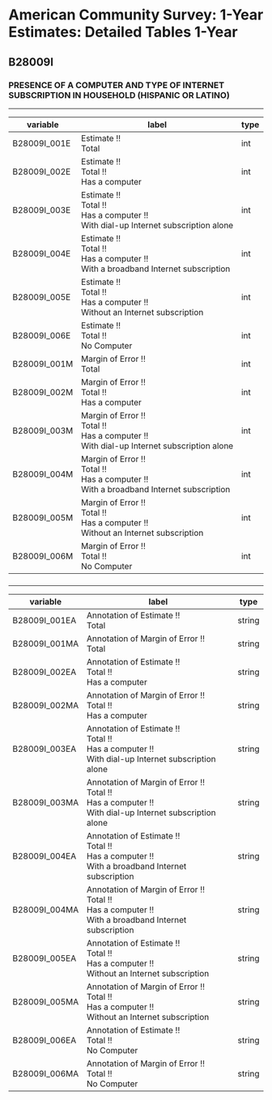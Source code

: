 # American Community Survey: 1-Year Estimates: Detailed Tables 1-Year

## B28009I

### PRESENCE OF A COMPUTER AND TYPE OF INTERNET SUBSCRIPTION IN HOUSEHOLD (HISPANIC OR LATINO)

___

| variable | label | type |
| ----- | ----- | ----- |
| B28009I_001E | Estimate !!<br>Total | int |
| B28009I_002E | Estimate !!<br>Total !!<br>Has a computer | int |
| B28009I_003E | Estimate !!<br>Total !!<br>Has a computer !!<br>With dial-up Internet subscription alone | int |
| B28009I_004E | Estimate !!<br>Total !!<br>Has a computer !!<br>With a broadband Internet subscription | int |
| B28009I_005E | Estimate !!<br>Total !!<br>Has a computer !!<br>Without an Internet subscription | int |
| B28009I_006E | Estimate !!<br>Total !!<br>No Computer | int |
| B28009I_001M | Margin of Error !!<br>Total | int |
| B28009I_002M | Margin of Error !!<br>Total !!<br>Has a computer | int |
| B28009I_003M | Margin of Error !!<br>Total !!<br>Has a computer !!<br>With dial-up Internet subscription alone | int |
| B28009I_004M | Margin of Error !!<br>Total !!<br>Has a computer !!<br>With a broadband Internet subscription | int |
| B28009I_005M | Margin of Error !!<br>Total !!<br>Has a computer !!<br>Without an Internet subscription | int |
| B28009I_006M | Margin of Error !!<br>Total !!<br>No Computer | int |
### 

___

| variable | label | type |
| ----- | ----- | ----- |
| B28009I_001EA | Annotation of Estimate !!<br>Total | string |
| B28009I_001MA | Annotation of Margin of Error !!<br>Total | string |
| B28009I_002EA | Annotation of Estimate !!<br>Total !!<br>Has a computer | string |
| B28009I_002MA | Annotation of Margin of Error !!<br>Total !!<br>Has a computer | string |
| B28009I_003EA | Annotation of Estimate !!<br>Total !!<br>Has a computer !!<br>With dial-up Internet subscription alone | string |
| B28009I_003MA | Annotation of Margin of Error !!<br>Total !!<br>Has a computer !!<br>With dial-up Internet subscription alone | string |
| B28009I_004EA | Annotation of Estimate !!<br>Total !!<br>Has a computer !!<br>With a broadband Internet subscription | string |
| B28009I_004MA | Annotation of Margin of Error !!<br>Total !!<br>Has a computer !!<br>With a broadband Internet subscription | string |
| B28009I_005EA | Annotation of Estimate !!<br>Total !!<br>Has a computer !!<br>Without an Internet subscription | string |
| B28009I_005MA | Annotation of Margin of Error !!<br>Total !!<br>Has a computer !!<br>Without an Internet subscription | string |
| B28009I_006EA | Annotation of Estimate !!<br>Total !!<br>No Computer | string |
| B28009I_006MA | Annotation of Margin of Error !!<br>Total !!<br>No Computer | string |

